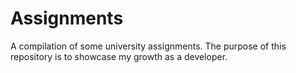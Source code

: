 # Assignments
A compilation of some university assignments. The purpose of this repository is to showcase my growth as a developer.
